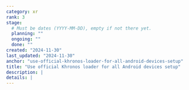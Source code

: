 ```yaml
---
category: xr
rank: 3
stage:
  # Must be dates (YYYY-MM-DD), empty if not there yet.
  planning: ""
  ongoing: ""
  done: ""
created: "2024-11-30"
last_updated: "2024-11-30"
anchor: "use-official-khronos-loader-for-all-android-devices-setup"
title: "Use official Khronos loader for all Android devices setup"
description: |
details: |
---
```

